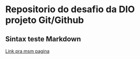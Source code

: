 # Repositorio do desafio da DIO projeto Git/Github
## Sintax teste Markdown
  [Link pra msm pagina](https://github.com/Arthur1p/Primeiro-repositorio-teste/edit/main/README.md)
